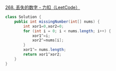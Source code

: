 [268. 丢失的数字 - 力扣（LeetCode）](https://leetcode.cn/problems/missing-number/description/)







```java
class Solution {
    public int missingNumber(int[] nums) {
        int xor1=0,xor2=0;
        for (int i = 0; i < nums.length; i++) {
            xor1^=i;
            xor2^=nums[i];
        }
        xor1^= nums.length;
        return xor1^xor2;
    }
}
```